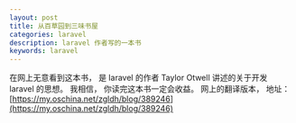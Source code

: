 ```yaml
---
layout: post
title: 从百草园到三味书屋
categories: laravel
description: laravel 作者写的一本书
keywords: laravel
---
```


在网上无意看到这本书， 是 laravel 的作者 Taylor Otwell 讲述的关于开发 laravel 的思想。 我相信， 你读完这本书一定会收益。 
网上的翻译版本， 地址： [https://my.oschina.net/zgldh/blog/389246](https://my.oschina.net/zgldh/blog/389246)
